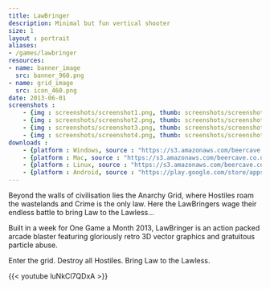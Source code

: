 ```yaml
---
title: LawBringer
description: Minimal but fun vertical shooter
size: 1
layout : portrait
aliases:
- /games/lawbringer
resources:
- name: banner_image 
  src: banner_960.png
- name: grid_image 
  src: icon_460.png
date: 2013-06-01 
screenshots :
    - {img : screenshots/screenshot1.png, thumb: screenshots/screenshot1_300.jpg,  title : ""}
    - {img : screenshots/screenshot2.png, thumb: screenshots/screenshot2_300.jpg,  title : ""}
    - {img : screenshots/screenshot3.png, thumb: screenshots/screenshot3_300.jpg,  title : ""}
    - {img : screenshots/screenshot4.png, thumb: screenshots/screenshot4_300.jpg,  title : ""}
downloads :
    - {platform : Windows, source : "https://s3.amazonaws.com/beercave.co.uk/gameamonth2013/month6/downloads/lawbringer_win.zip"} 
    - {platform : Mac, source : "https://s3.amazonaws.com/beercave.co.uk/gameamonth2013/month6/downloads/lawbringer_jar.zip"} 
    - {platform : Linux, source : "https://s3.amazonaws.com/beercave.co.uk/gameamonth2013/month6/downloads/lawbringer_jar.zip"} 
    - {platform : Android, source : "https://play.google.com/store/apps/details?id=uk.co.beercave.microgolf"} 
---
```


Beyond the walls of civilisation lies the Anarchy Grid, where Hostiles roam the wastelands and Crime is the only law. Here the LawBringers wage their endless battle to bring Law to the Lawless...

Built in a week for One Game a Month 2013, LawBringer is an action packed arcade blaster featuring gloriously retro 3D vector graphics and gratuitous particle abuse.

Enter the grid. Destroy all Hostiles. Bring Law to the Lawless.

{{< youtube luNkCl7QDxA >}}
